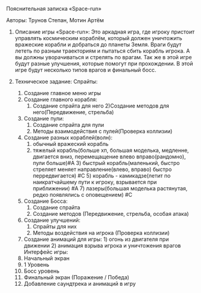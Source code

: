 Пояснительная записка
«Space-run»

Авторы: Трунов Степан, Мотин Артём

1. Описание игры «Space-run»:
Это аркадная игра, где игроку пристоит управлять космическим кораблём, который должен уничтожить вражеские корабли и добраться до планеты Земля. Враги будут лететь по разным траекториям и пытаться сбить корабль игрока. А вы должны уворачиваться и стрелять по врагам. Так же в этой игре будут разные улучшения, которые помогут при прохождении. В этой игре будут несколько типов врагов и финальный босс.

2. Техническое задание:
Спрайты:
	1. Создание главное меню игры
	2. Создание главного корабля:
		1) Создание спрайта для него
		2)Создание методов для него(Передвижение, стрельба)
	3. Создание пули:
		1) Создание спрайта для пули
		2) Методы взаимодействия с пулей(Проверка коллизии)
	4. Создание разных кораблей(волн):
		1) обычный вражеский корабль
  		2) тяжелый корабль(больше хп, большая моделька, медленне,
   			 двигается вниз, перемещащение влево вправо(рандомно), пули больше)#А
    		3) быстрый корабль(маленький, быстро стреляет меняет
   			 направление(влево, вправо) быстро перредвигается)  #С
      		5) корабль - камикадзе(летит по наикратчайшему
           		пути к игроку, взрывается при приближении) #А
    		7) лазеры(большая моделька растянутая, редко появлялись с оповещением) #С
	5. Создание Босса:
		1) Создание спрайта
		2) Создание методов (Передвижение, стрельба, особая атака)
	6. Создание улучшений:
		1) Спрайты для них 
		2) Методы воздействия на игрока (Проверка коллизии)
	7. Создание анимаций для игры:
    		1) огонь из двигателя при движении
    		2) анимация взрыва игрока и уничтожения врагов
Интерфейс игры:
	1. Начальный экран
	2. 1 Уровень
	3. Босс уровень
	4. Финальный экран (Поражение / Победа)
	5. Добавление саундтрека и анимаций в игру

